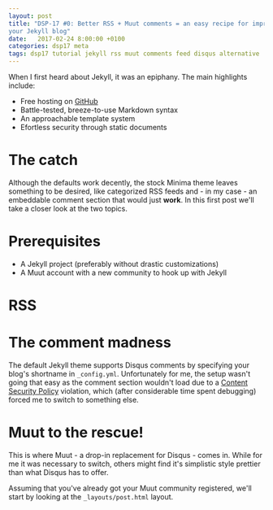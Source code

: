 ```yaml
---
layout: post
title: "DSP-17 #0: Better RSS + Muut comments = an easy recipe for improving
your Jekyll blog"
date:   2017-02-24 8:00:00 +0100
categories: dsp17 meta
tags: dsp17 tutorial jekyll rss muut comments feed disqus alternative
---
```


When I first heard about Jekyll,  it  was  an  epiphany.   The  main  highlights
include:
* Free hosting on [GitHub][ghpages]
* Battle-tested, breeze-to-use Markdown syntax
* An approachable template system
* Efortless security through static documents

# The catch
Although the defaults work decently, the stock Minima theme leaves something  to
be desired, like categorized RSS feeds and - in my case - an embeddable comment
section that would just **work**. In this first post we'll take a closer look at
the two topics.

# Prerequisites
* A Jekyll project (preferably without drastic customizations)
* A Muut account with a new community to hook up with Jekyll

# RSS

# The comment madness
The default Jekyll theme supports Disqus comments by specifying your blog's
shortname in `_config.yml`. Unfortunately for me, the setup wasn't going that
easy as the comment section wouldn't load due to a [Content Security
Policy][csp] violation, which (after considerable time spent debugging) forced me
to switch to something else.

# Muut to the rescue!
This is where Muut - a drop-in replacement for Disqus - comes in. While for me
it was necessary to switch, others might find it's simplistic style prettier
than what Disqus has to offer.

Assuming that you've already got your Muut community registered, we'll start by
looking at the `_layouts/post.html` layout.

[ghpages]: https://pages.github.com/
[csp]: https://content-security-policy.com/
[muut]: https://muut.com/
